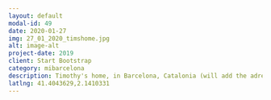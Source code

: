 ```yaml
---
layout: default
modal-id: 49
date: 2020-01-27
img: 27_01_2020_timshome.jpg
alt: image-alt
project-date: 2019
client: Start Bootstrap
category: mibarcelona
description: Timothy's home, in Barcelona, Catalonia (will add the adress to the maps soon)
latlng: 41.4043629,2.1410331
---
```

